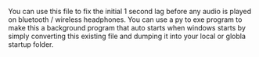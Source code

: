 You can use this file to fix the initial 1 second lag before any audio is played on bluetooth / wireless headphones. You can use a py to exe program to make this a background program that auto starts when windows starts by simply converting this existing file and dumping it into your local or globla startup folder.
